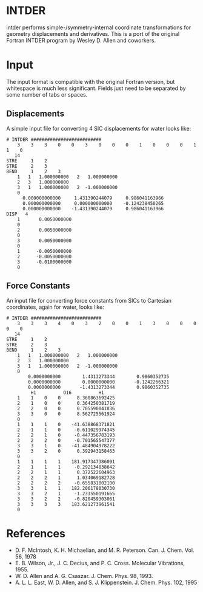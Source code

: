 # INTDER
intder performs simple-/symmetry-internal coordinate transformations for geometry
displacements and derivatives. This is a port of the original Fortran INTDER program
by Wesley D. Allen and coworkers.

# Input
The input format is compatible with the original Fortran version, 
but whitespace is much less significant. Fields just need to be separated by
some number of tabs or spaces.

## Displacements
A simple input file for converting 4 SIC displacements for water looks like:
```text
# INTDER ##########################
    3    3    3    0    0    3    0    0    0    1    0    0    0    1    1    0
   14
STRE     1    2
STRE     2    3
BEND     1    2    3
    1   1   1.000000000   2   1.000000000
    2   3   1.000000000
    3   1   1.000000000   2  -1.000000000
    0
      0.000000000000     1.431390244079     0.986041163966
      0.000000000000     0.000000000000    -0.124238450265
      0.000000000000    -1.431390244079     0.986041163966
DISP   4
    1       0.0050000000
    0
    2       0.0050000000
    0
    3       0.0050000000
    0
    1      -0.0050000000
    2      -0.0050000000
    3      -0.0100000000
    0
```

## Force Constants
An input file for converting force constants from SICs to Cartesian coordinates,
again for water, looks like:
```text
# INTDER ##########################
    3    3    3    4    0    3    2    0    0    1    3    0    0    0    0    0
   14
STRE     1    2
STRE     2    3
BEND     1    2    3
    1   1   1.000000000   2   1.000000000
    2   3   1.000000000
    3   1   1.000000000   2  -1.000000000
    0
        0.0000000000        1.4313273344        0.9860352735
        0.0000000000        0.0000000000       -0.1242266321
        0.0000000000       -1.4313273344        0.9860352735
         H1          O16          H1
    1    1    0    0      8.360863692425
    2    1    0    0      0.364250381719
    2    2    0    0      0.705590041836
    3    3    0    0      8.562725561924
    0
    1    1    1    0    -41.638868371821
    2    1    1    0     -0.611029974345
    2    2    1    0     -0.447356783193
    2    2    2    0     -0.701565547377
    3    3    1    0    -41.484904978222
    3    3    2    0      0.392943158463
    0
    1    1    1    1    181.917347386091
    2    1    1    1     -0.292134838642
    2    2    1    1      0.372522604963
    2    2    2    1      1.034069182728
    2    2    2    2     -0.655831802100
    3    3    1    1    182.206178030730
    3    3    2    1     -1.233550191665
    3    3    2    2     -0.820459303061
    3    3    3    3    183.621273961541
    0
```

# References
  - D. F. McIntosh, K. H. Michaelian, and M. R. Peterson. Can. J. Chem. Vol. 56,
    1978
  - E. B. Wilson, Jr., J. C. Decius, and P. C. Cross. Molecular
    Vibrations, 1955.
  - W. D. Allen and A. G. Csaszar. J. Chem. Phys. 98, 1993.
  - A. L. L. East, W. D. Allen, and S. J. Klippenstein. J. Chem. Phys. 102, 1995

